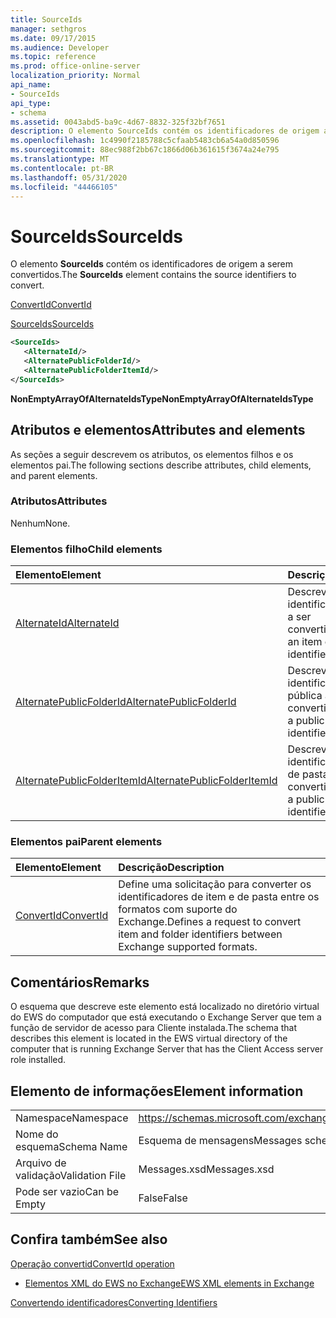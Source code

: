 ```yaml
---
title: SourceIds
manager: sethgros
ms.date: 09/17/2015
ms.audience: Developer
ms.topic: reference
ms.prod: office-online-server
localization_priority: Normal
api_name:
- SourceIds
api_type:
- schema
ms.assetid: 0043abd5-ba9c-4d67-8832-325f32bf7651
description: O elemento SourceIds contém os identificadores de origem a serem convertidos.
ms.openlocfilehash: 1c4990f2185788c5cfaab5483cb6a54a0d850596
ms.sourcegitcommit: 88ec988f2bb67c1866d06b361615f3674a24e795
ms.translationtype: MT
ms.contentlocale: pt-BR
ms.lasthandoff: 05/31/2020
ms.locfileid: "44466105"
---
```

# <a name="sourceids"></a><span data-ttu-id="43758-103">SourceIds</span><span class="sxs-lookup"><span data-stu-id="43758-103">SourceIds</span></span>

<span data-ttu-id="43758-104">O elemento **SourceIds** contém os identificadores de origem a serem convertidos.</span><span class="sxs-lookup"><span data-stu-id="43758-104">The **SourceIds** element contains the source identifiers to convert.</span></span> 
  
[<span data-ttu-id="43758-105">ConvertId</span><span class="sxs-lookup"><span data-stu-id="43758-105">ConvertId</span></span>](convertid.md)
  
[<span data-ttu-id="43758-106">SourceIds</span><span class="sxs-lookup"><span data-stu-id="43758-106">SourceIds</span></span>](sourceids.md)
  
```xml
<SourceIds>
   <AlternateId/>
   <AlternatePublicFolderId/>
   <AlternatePublicFolderItemId/>
</SourceIds>
```

 <span data-ttu-id="43758-107">**NonEmptyArrayOfAlternateIdsType**</span><span class="sxs-lookup"><span data-stu-id="43758-107">**NonEmptyArrayOfAlternateIdsType**</span></span>
## <a name="attributes-and-elements"></a><span data-ttu-id="43758-108">Atributos e elementos</span><span class="sxs-lookup"><span data-stu-id="43758-108">Attributes and elements</span></span>

<span data-ttu-id="43758-109">As seções a seguir descrevem os atributos, os elementos filhos e os elementos pai.</span><span class="sxs-lookup"><span data-stu-id="43758-109">The following sections describe attributes, child elements, and parent elements.</span></span>
  
### <a name="attributes"></a><span data-ttu-id="43758-110">Atributos</span><span class="sxs-lookup"><span data-stu-id="43758-110">Attributes</span></span>

<span data-ttu-id="43758-111">Nenhum</span><span class="sxs-lookup"><span data-stu-id="43758-111">None.</span></span>
  
### <a name="child-elements"></a><span data-ttu-id="43758-112">Elementos filho</span><span class="sxs-lookup"><span data-stu-id="43758-112">Child elements</span></span>

|<span data-ttu-id="43758-113">**Elemento**</span><span class="sxs-lookup"><span data-stu-id="43758-113">**Element**</span></span>|<span data-ttu-id="43758-114">**Descrição**</span><span class="sxs-lookup"><span data-stu-id="43758-114">**Description**</span></span>|
|:-----|:-----|
|[<span data-ttu-id="43758-115">AlternateId</span><span class="sxs-lookup"><span data-stu-id="43758-115">AlternateId</span></span>](alternateid.md) <br/> |<span data-ttu-id="43758-116">Descreve um item ou identificador de pasta a ser convertido.</span><span class="sxs-lookup"><span data-stu-id="43758-116">Describes an item or folder identifier to convert.</span></span>  <br/> |
|[<span data-ttu-id="43758-117">AlternatePublicFolderId</span><span class="sxs-lookup"><span data-stu-id="43758-117">AlternatePublicFolderId</span></span>](alternatepublicfolderid.md) <br/> |<span data-ttu-id="43758-118">Descreve um identificador de pasta pública a ser convertido.</span><span class="sxs-lookup"><span data-stu-id="43758-118">Describes a public folder identifier to convert.</span></span>  <br/> |
|[<span data-ttu-id="43758-119">AlternatePublicFolderItemId</span><span class="sxs-lookup"><span data-stu-id="43758-119">AlternatePublicFolderItemId</span></span>](alternatepublicfolderitemid.md) <br/> |<span data-ttu-id="43758-120">Descreve um identificador de item de pasta pública a ser convertido.</span><span class="sxs-lookup"><span data-stu-id="43758-120">Describes a public folder item identifier to convert.</span></span>  <br/> |
   
### <a name="parent-elements"></a><span data-ttu-id="43758-121">Elementos pai</span><span class="sxs-lookup"><span data-stu-id="43758-121">Parent elements</span></span>

|<span data-ttu-id="43758-122">**Elemento**</span><span class="sxs-lookup"><span data-stu-id="43758-122">**Element**</span></span>|<span data-ttu-id="43758-123">**Descrição**</span><span class="sxs-lookup"><span data-stu-id="43758-123">**Description**</span></span>|
|:-----|:-----|
|[<span data-ttu-id="43758-124">ConvertId</span><span class="sxs-lookup"><span data-stu-id="43758-124">ConvertId</span></span>](convertid.md) <br/> |<span data-ttu-id="43758-125">Define uma solicitação para converter os identificadores de item e de pasta entre os formatos com suporte do Exchange.</span><span class="sxs-lookup"><span data-stu-id="43758-125">Defines a request to convert item and folder identifiers between Exchange supported formats.</span></span>  <br/> |
   
## <a name="remarks"></a><span data-ttu-id="43758-126">Comentários</span><span class="sxs-lookup"><span data-stu-id="43758-126">Remarks</span></span>

<span data-ttu-id="43758-127">O esquema que descreve este elemento está localizado no diretório virtual do EWS do computador que está executando o Exchange Server que tem a função de servidor de acesso para Cliente instalada.</span><span class="sxs-lookup"><span data-stu-id="43758-127">The schema that describes this element is located in the EWS virtual directory of the computer that is running Exchange Server that has the Client Access server role installed.</span></span>
  
## <a name="element-information"></a><span data-ttu-id="43758-128">Elemento de informações</span><span class="sxs-lookup"><span data-stu-id="43758-128">Element information</span></span>

|||
|:-----|:-----|
|<span data-ttu-id="43758-129">Namespace</span><span class="sxs-lookup"><span data-stu-id="43758-129">Namespace</span></span>  <br/> |https://schemas.microsoft.com/exchange/services/2006/messages  <br/> |
|<span data-ttu-id="43758-130">Nome do esquema</span><span class="sxs-lookup"><span data-stu-id="43758-130">Schema Name</span></span>  <br/> |<span data-ttu-id="43758-131">Esquema de mensagens</span><span class="sxs-lookup"><span data-stu-id="43758-131">Messages schema</span></span>  <br/> |
|<span data-ttu-id="43758-132">Arquivo de validação</span><span class="sxs-lookup"><span data-stu-id="43758-132">Validation File</span></span>  <br/> |<span data-ttu-id="43758-133">Messages.xsd</span><span class="sxs-lookup"><span data-stu-id="43758-133">Messages.xsd</span></span>  <br/> |
|<span data-ttu-id="43758-134">Pode ser vazio</span><span class="sxs-lookup"><span data-stu-id="43758-134">Can be Empty</span></span>  <br/> |<span data-ttu-id="43758-135">False</span><span class="sxs-lookup"><span data-stu-id="43758-135">False</span></span>  <br/> |
   
## <a name="see-also"></a><span data-ttu-id="43758-136">Confira também</span><span class="sxs-lookup"><span data-stu-id="43758-136">See also</span></span>



[<span data-ttu-id="43758-137">Operação convertid</span><span class="sxs-lookup"><span data-stu-id="43758-137">ConvertId operation</span></span>](convertid-operation.md)


- [<span data-ttu-id="43758-138">Elementos XML do EWS no Exchange</span><span class="sxs-lookup"><span data-stu-id="43758-138">EWS XML elements in Exchange</span></span>](ews-xml-elements-in-exchange.md)


[<span data-ttu-id="43758-139">Convertendo identificadores</span><span class="sxs-lookup"><span data-stu-id="43758-139">Converting Identifiers</span></span>](https://msdn.microsoft.com/library/a5391746-b6ef-4f48-8fc8-8255258651aa%28Office.15%29.aspx)

